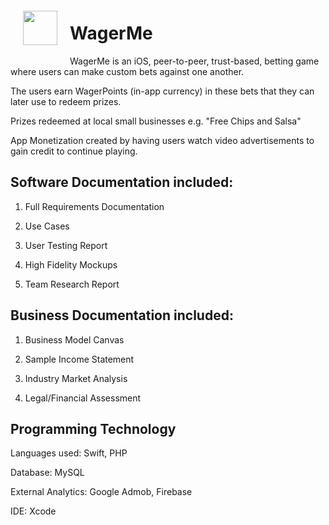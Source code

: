 <img src="https://i.imgur.com/Yxw20Mn.png" style="float: left; margin: 20px; height: 55px">

# WagerMe 

WagerMe is an iOS, peer-to-peer, trust-based, betting game where users can make custom bets against one another. 

The users earn WagerPoints (in-app currency) in these bets that they can later use to redeem prizes.

Prizes redeemed at local small businesses e.g. "Free Chips and Salsa"

App Monetization created by having users watch video advertisements to gain credit to continue playing.

## Software Documentation included:

1. Full Requirements Documentation

2. Use Cases

3. User Testing Report

4. High Fidelity Mockups

5. Team Research Report

## Business Documentation included:

1. Business Model Canvas

2. Sample Income Statement

3. Industry Market Analysis

4. Legal/Financial Assessment

## Programming Technology

Languages used: Swift, PHP

Database: MySQL

External Analytics: Google Admob, Firebase

IDE: Xcode
